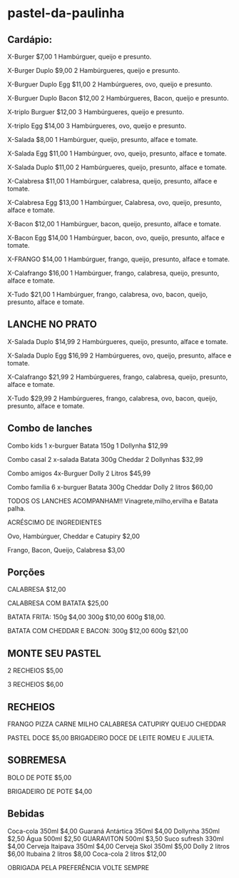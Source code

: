 # pastel-da-paulinha

## Cardápio:

X-Burger
$7,00
1 Hambúrguer, queijo e presunto.

X-Burger Duplo
$9,00
2 Hambúrgueres, queijo e presunto.

X-Burguer Duplo Egg
$11,00
2 Hambúrgueres, ovo, queijo e presunto.

X-Burguer Duplo Bacon
$12,00
2 Hambúrgueres, Bacon, queijo e presunto.

X-triplo Burguer
$12,00
3 Hambúrgueres, queijo e presunto.

X-triplo Egg
$14,00
3 Hambúrgueres, ovo, queijo e presunto.

X-Salada
$8,00
1 Hambúrguer, queijo, presunto, alface e tomate.

X-Salada Egg
$11,00
1 Hambúrguer, ovo, queijo, presunto, alface e tomate.

X-Salada Duplo
$11,00
2 Hambúrgueres, queijo, presunto, alface e tomate.

X-Calabresa
$11,00
1 Hambúrguer, calabresa, queijo, presunto, alface e tomate.

X-Calabresa Egg
$13,00
1 Hambúrguer, Calabresa, ovo, queijo, presunto, alface e tomate.

X-Bacon
$12,00
1 Hambúrguer, bacon, queijo, presunto, alface e tomate.

X-Bacon Egg
$14,00
1 Hambúrguer, bacon, ovo, queijo, presunto, alface e tomate.

X-FRANGO
$14,00
1 Hambúrguer, frango, queijo, presunto, alface e tomate.

X-Calafrango
$16,00
1 Hambúrguer, frango, calabresa, queijo, presunto, alface e tomate.

X-Tudo
$21,00
1 Hambúrguer, frango, calabresa, ovo, bacon, queijo, presunto, alface e tomate.


## LANCHE NO PRATO

X-Salada Duplo
$14,99
2 Hambúrgueres, queijo, presunto, alface e tomate.

X-Salada Duplo Egg
$16,99
2 Hambúrgueres, ovo, queijo, presunto, alface e tomate.

X-Calafrango
$21,99
2 Hambúrgueres, frango, calabresa, queijo, presunto, alface e tomate. 

X-Tudo
$29,99
2 Hambúrgueres, frango, calabresa, ovo, bacon, queijo, presunto, alface e tomate.

## Combo de lanches 


Combo kids
1 x-burguer
Batata 150g
1 Dollynha
$12,99

Combo casal
2 x-salada
Batata 300g
Cheddar 
2 Dollynhas
$32,99

Combo amigos
4x-Burguer
Dolly 2 Litros
$45,99
   
Combo família
6 x-burguer
Batata 300g
Cheddar
Dolly 2 litros
$60,00

TODOS OS LANCHES ACOMPANHAM!! Vinagrete,milho,ervilha e Batata palha.

ACRÉSCIMO DE INGREDIENTES

Ovo, Hambúrguer, Cheddar e Catupiry
$2,00

Frango, Bacon, Queijo, Calabresa
$3,00


## Porções

CALABRESA
$12,00

CALABRESA COM BATATA
$25,00

BATATA FRITA:
150g $4,00
300g $10,00
600g $18,00.

BATATA COM CHEDDAR E BACON:
300g $12,00
600g $21,00


## MONTE SEU PASTEL 

2 RECHEIOS $5,00

3 RECHEIOS $6,00


## RECHEIOS 

FRANGO
PIZZA
CARNE
MILHO
CALABRESA
CATUPIRY
QUEIJO
CHEDDAR

PASTEL DOCE
$5,00
BRIGADEIRO
DOCE DE LEITE
ROMEU E JULIETA.


## SOBREMESA

BOLO DE POTE $5,00

BRIGADEIRO DE POTE $4,00


## Bebidas

Coca-cola 350ml $4,00
Guaraná Antártica 350ml $4,00
Dollynha 350ml $2,50
Água 500ml $2,50
GUARAVITON 500ml $3,50
Suco sufresh 330ml $4,00
Cerveja Itaipava 350ml $4,00
Cerveja Skol 350ml $5,00
Dolly 2 litros $6,00
Itubaina 2 litros $8,00
Coca-cola 2 litros $12,00

OBRIGADA PELA PREFERÊNCIA
VOLTE SEMPRE
